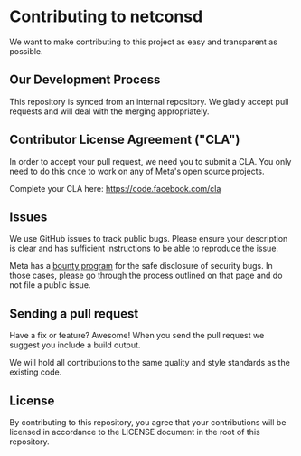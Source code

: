 # Contributing to netconsd

We want to make contributing to this project as easy and transparent as
possible.

## Our Development Process

This repository is synced from an internal repository. We gladly accept
pull requests and will deal with the merging appropriately.

## Contributor License Agreement ("CLA")

In order to accept your pull request, we need you to submit a CLA. You only
need to do this once to work on any of Meta's open source projects.

Complete your CLA here: <https://code.facebook.com/cla>

## Issues

We use GitHub issues to track public bugs. Please ensure your description is
clear and has sufficient instructions to be able to reproduce the issue.

Meta has a [bounty program](https://bugbounty.meta.com/) for the
safe disclosure of security bugs. In those cases, please go through the
process outlined on that page and do not file a public issue.

## Sending a pull request

Have a fix or feature? Awesome! When you send the pull request we suggest you
include a build output.

We will hold all contributions to the same quality and style standards as the
existing code.

## License

By contributing to this repository, you agree that your contributions will be
licensed in accordance to the LICENSE document in the root of this repository.
